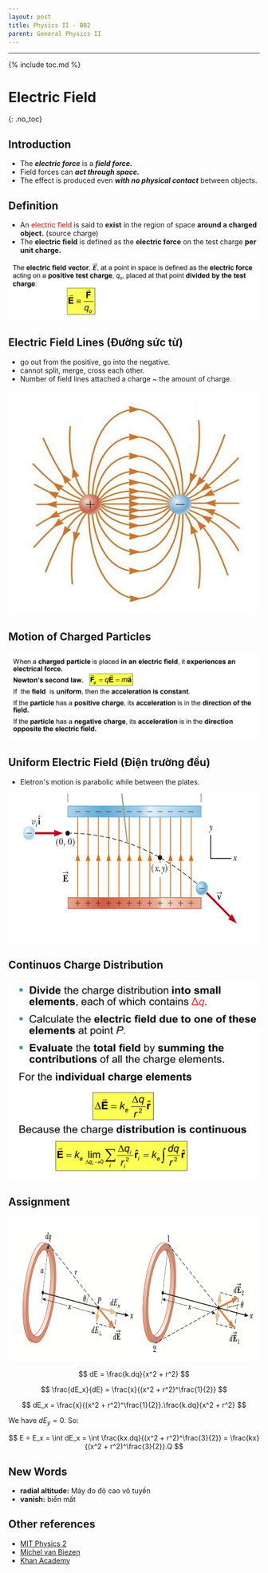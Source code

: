 ```yaml
---
layout: post
title: Physics II - B02
parent: General Physics II
---
```


---

{% include toc.md %}

# Electric Field
{: .no_toc}

## Introduction
* The ***electric force*** is a ***field force.*** 
* Field forces can ***act through space.***
* The effect is produced even ***with no physical contact*** between objects.

## Definition
* An <span style="color: red">electric field</span> is said to **exist** in the region of space **around a charged object.** (source charge)
* The **electric field** is defined as the **electric force** on the test charge **per unit charge.**

![Electric Field](Kma9qpD.png)

## Electric Field Lines (Đường sức từ)
* go out from the positive, go into the negative.
* cannot split, merge, cross each other.
* Number of field lines attached a charge ~ the amount of charge.
<img src = "uKM500M.png" width = 700 height = 450>

## Motion of Charged Particles
![image alt](NOPsFLv.png)

## Uniform Electric Field (Điện trường đều)
* Eletron's motion is parabolic while between the plates.

<img src = "S4opAsb.png" width = 600 height = 300>


## Continuos Charge Distribution
<img src = "FCMTJFv.png" width="570" height="400">

## Assignment
<img src = "9W3InKB.png" width="590" height="290">

$$
dE = \frac{k.dq}{x^2 + r^2}
$$

$$
\frac{dE_x}{dE} = \frac{x}{(x^2 + r^2)^\frac{1}{2}}
$$

$$
dE_x = \frac{x}{(x^2 + r^2)^\frac{1}{2}}.\frac{k.dq}{x^2 + r^2}
$$

We have $dE_y = 0$. So:

$$
E = E_x = \int dE_x
= \int \frac{kx.dq}{(x^2 + r^2)^\frac{3}{2}} = \frac{kx}{(x^2 + r^2)^\frac{3}{2}}.Q
$$

## New Words
* **radial altitude:** Máy đo độ cao vô tuyến
* **vanish:** biến mất

## Other references
* [MIT Physics 2](https://www.youtube.com/playlist?list=PLyQSN7X0ro2314mKyUiOILaOC2hk6Pc3j)
* [Michel van Biezen](https://www.youtube.com/playlist?list=PLX2gX-ftPVXX7BZOcM1Y2gb8IQrTBrmUB)
* [Khan Academy](https://www.khanacademy.org/science/in-in-class-12th-physics-india)